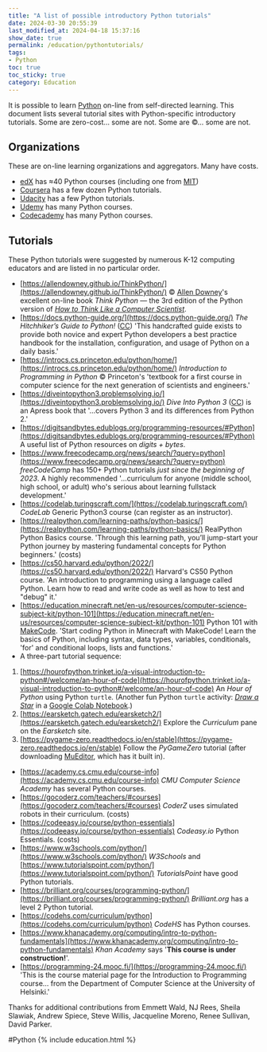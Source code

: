 ```yaml
---
title: "A list of possible introductory Python tutorials"
date: 2024-03-30 20:55:39
last_modified_at: 2024-04-18 15:37:16
show_date: true
permalink: /education/pythontutorials/
tags:
- Python
toc: true
toc_sticky: true
category: Education
---
```

It is possible to learn [Python](https://python.org) on-line from self-directed learning. This document lists several tutorial sites with Python-specific introductory tutorials. Some are zero-cost&hellip; some are not. Some are &copy;&hellip; some are not.

## Organizations

These are on-line learning organizations and aggregators. Many have costs.

- [edX](https://www.edx.org/learn/python) has ≈40 Python courses (including one from [MIT](https://www.edx.org/course/introduction-to-computer-science-and-programming-7))
- [Coursera](https://www.coursera.org/search?query=introductory%20Python) has a few dozen Python tutorials.
- [Udacity](https://arc.net/l/quote/ipmgpyva) has a few Python tutorials.
- [Udemy](https://www.udemy.com/topic/python/) has many Python courses.
- [Codecademy](https://www.codecademy.com/catalog/language/python) has many Python courses.

## Tutorials

These Python tutorials were suggested by numerous K-12 computing educators and are listed in no particular order.

- [https://allendowney.github.io/ThinkPython/](https://allendowney.github.io/ThinkPython/) &copy; [Allen Downey](https://www.allendowney.com/blog/)'s excellent on-line book *Think Python* &mdash; the 3rd edition of the Python version of [*How to Think Like a Computer Scientist*](https://runestone.academy/ns/books/published/thinkcspy/index.html).
- [https://docs.python-guide.org/](https://docs.python-guide.org/) *The Hitchhiker’s Guide to Python!* ([CC](https://creativecommons.org/licenses/by-nc-sa/3.0/)) 'This handcrafted guide exists to provide both novice and expert Python developers a best practice handbook for the installation, configuration, and usage of Python on a daily basis.'
- [https://introcs.cs.princeton.edu/python/home/](https://introcs.cs.princeton.edu/python/home/) *Introduction to Programming in Python* &copy; Princeton's 'textbook for a first course in computer science for the next generation of scientists and engineers.'
- [https://diveintopython3.problemsolving.io/](https://diveintopython3.problemsolving.io/) *Dive Into Python 3* ([CC](http://creativecommons.org/licenses/by-sa/3.0/)) is an Apress book that '&hellip;covers Python 3 and its differences from Python 2.'
- [https://digitsandbytes.edublogs.org/programming-resources/#Python](https://digitsandbytes.edublogs.org/programming-resources/#Python) A useful list of Python resources on *digits + bytes*.
- [https://www.freecodecamp.org/news/search/?query=python](https://www.freecodecamp.org/news/search/?query=python) *freeCodeCamp* has 150+ Python tutorials *just since the beginning of 2023*. A highly recommended '&hellip;curriculum for anyone (middle school, high school, or adult) who's serious about learning fullstack development.'
- [https://codelab.turingscraft.com/](https://codelab.turingscraft.com/) *CodeLab* Generic Python3 course (can register as an instructor).
- [https://realpython.com/learning-paths/python-basics/](https://realpython.com/learning-paths/python-basics/) RealPython Python Basics course. 'Through this learning path, you’ll jump-start your Python journey by mastering fundamental concepts for Python beginners.' (costs)
- [https://cs50.harvard.edu/python/2022/](https://cs50.harvard.edu/python/2022/) Harvard's CS50 Python course. 'An introduction to programming using a language called Python. Learn how to read and write code as well as how to test and "debug" it.'
- [https://education.minecraft.net/en-us/resources/computer-science-subject-kit/python-101](https://education.minecraft.net/en-us/resources/computer-science-subject-kit/python-101) Python 101 with [MakeCode](https://www.microsoft.com/en-us/makecode). 'Start coding Python in Minecraft with MakeCode! Learn the basics of Python, including syntax, data types, variables, conditionals, 'for' and conditional loops, lists and functions.'
- A three-part tutorial sequence:
1. [https://hourofpython.trinket.io/a-visual-introduction-to-python#/welcome/an-hour-of-code](https://hourofpython.trinket.io/a-visual-introduction-to-python#/welcome/an-hour-of-code) An *Hour of Python* using Python `turtle`. (Another fun Python `turtle` activity: [*Draw a Star*](https://colab.research.google.com/drive/18d6hSO6Y3DYqVZbV2yHJfiVjN-zxfVJt) in a [Google Colab Notebook](https://colab.research.google.com/).)
1. [https://earsketch.gatech.edu/earsketch2/](https://earsketch.gatech.edu/earsketch2/) Explore the *Curriculum* pane on the *Earsketch* site.
1. [https://pygame-zero.readthedocs.io/en/stable](https://pygame-zero.readthedocs.io/en/stable) Follow the *PyGameZero* tutorial (after downloading [MuEditor](https://codewith.mu/en/download), which has it built in).
- [https://academy.cs.cmu.edu/course-info](https://academy.cs.cmu.edu/course-info) *CMU Computer Science Academy* has several Python courses.
- [https://gocoderz.com/teachers/#courses](https://gocoderz.com/teachers/#courses) *CoderZ* uses simulated robots in their curriculum. (costs)
- [https://codeeasy.io/course/python-essentials](https://codeeasy.io/course/python-essentials) *Codeasy.io* Python Essentials. (costs)
- [https://www.w3schools.com/python/](https://www.w3schools.com/python/) *W3Schools* and [https://www.tutorialspoint.com/python/](https://www.tutorialspoint.com/python/) *TutorialsPoint* have good Python tutorials.
- [https://brilliant.org/courses/programming-python/](https://brilliant.org/courses/programming-python/) *Brilliant.org* has a level 2 Python tutorial.
- [https://codehs.com/curriculum/python](https://codehs.com/curriculum/python) *CodeHS* has Python courses.
- [https://www.khanacademy.org/computing/intro-to-python-fundamentals](https://www.khanacademy.org/computing/intro-to-python-fundamentals) *Khan Academy* says '**This course is under construction!**'.
- [https://programming-24.mooc.fi/](https://programming-24.mooc.fi/) 'This is the course material page for the Introduction to Programming course&hellip; from the Department of Computer Science at the University of Helsinki.'

Thanks for additional contributions from Emmett Wald, NJ Rees, Sheila Slawiak, Andrew Spiece, Steve Willis, Jacqueline Moreno, Renee Sullivan, David Parker.

#Python {% include education.html %}